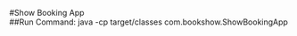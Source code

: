 #Show Booking App                            
##Run Command:
java -cp target/classes com.bookshow.ShowBookingApp

